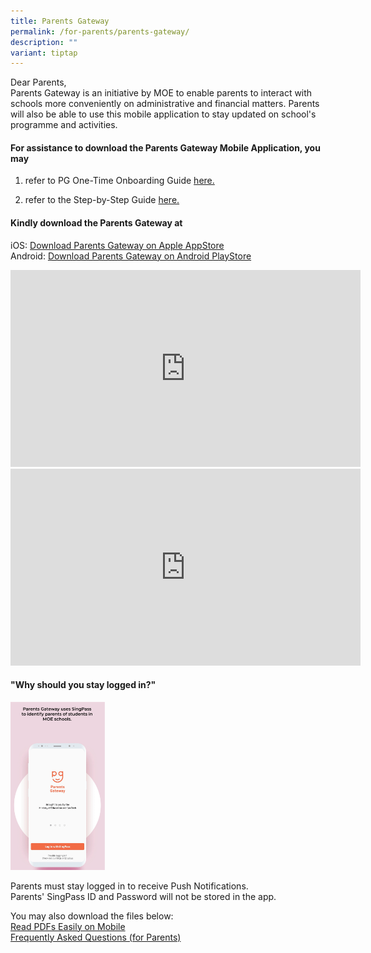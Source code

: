 ```yaml
---
title: Parents Gateway
permalink: /for-parents/parents-gateway/
description: ""
variant: tiptap
---
```

<p>Dear Parents,
<br>Parents Gateway is an initiative by MOE to enable parents to interact
with schools more conveniently on administrative and financial matters.
Parents will also be able to use this mobile application to stay updated
on school's programme and activities.</p>
<h4>For assistance to download the Parents Gateway Mobile Application, you may</h4>
<ol data-tight="true" class="tight">
<li>
<p>refer to PG One-Time Onboarding Guide <a href="/files/PG_One_Time_Onboarding.pdf" rel="noopener nofollow" target="_blank">here.</a>
</p>
</li>
<li>
<p>refer to the&nbsp;Step-by-Step Guide <a href="/files/PG_Mobile_App_User_Guide__April_2024__for_Parents.pdf" rel="noopener nofollow" target="_blank">here.</a>
</p>
</li>
</ol>
<h4>Kindly download the Parents Gateway at</h4>
<p>iOS:&nbsp;<a href="https://itunes.apple.com/sg/app/parents-gateway/id1267198708?mt=8" rel="noopener noreferrer nofollow" target="_blank">Download Parents Gateway on Apple AppStore</a>&nbsp;
<br>Android:&nbsp;<a href="https://play.google.com/store/apps/details?id=com.moe.pgp&amp;hl=en_SG" rel="noopener noreferrer nofollow" target="_blank">Download Parents Gateway on Android PlayStore</a>
</p>
<div class="iframe-wrapper">
<iframe height="315" width="560" allowfullscreen="true" frameborder="0" src="https://www.youtube.com/embed/EKpiTM5axNA"></iframe>
</div>
<div class="iframe-wrapper">
<iframe height="315" width="560" allowfullscreen="true" frameborder="0" src="https://www.youtube.com/embed/PCM5o8jAncc"></iframe>
</div>
<h4>"Why should you stay logged in?"</h4>
<div class="isomer-image-wrapper">
<img style="width:30%" height="auto" width="100%" src="/images/PGAnimatedGif.gif">
</div>
<p>Parents must stay logged in to receive Push Notifications.
<br>Parents' SingPass ID and Password will not be stored in the app.</p>
<p>You may also download the files below:
<br><a href="/files/Read%20PDFs%20easily%20on%20mobile.pdf" rel="noopener noreferrer nofollow" target="_blank">Read PDFs Easily on Mobile</a>
<br><a href="/files/Frequently%20Asked%20Questions%20(for%20Parents).pdf" rel="noopener noreferrer nofollow" target="_blank">Frequently Asked Questions (for Parents)</a>
</p>